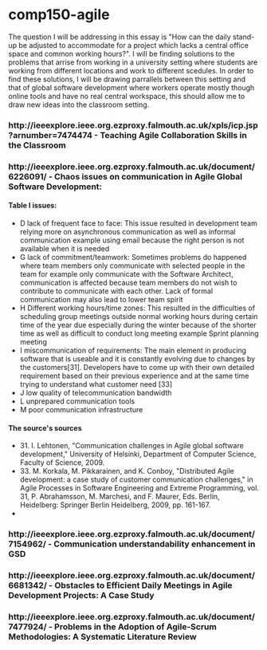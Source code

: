 # comp150-agile
The question I will be addressing in this essay is "How can the daily stand-up be adjusted to accommodate for a project which lacks a central office space and common working hours?". I will be finding solutions to the problems that arrise from working in a university setting where students are working from different locations and work to different scedules. In order to find these solutions, I will be drawing parrallels between this setting and that of global software development where workers operate mostly though online tools and have no real central workspace, this should allow me to draw new ideas into the classroom setting.

<h3>http://ieeexplore.ieee.org.ezproxy.falmouth.ac.uk/xpls/icp.jsp?arnumber=7474474 - Teaching Agile Collaboration Skills in the Classroom </h3>
<p></p>

<h3>http://ieeexplore.ieee.org.ezproxy.falmouth.ac.uk/document/6226091/ - Chaos issues on communication in Agile Global Software Development:</h3>
<p>
<h4>Table I issues:</h4>
<ul>
<li>D lack of frequent face to face: This issue resulted in development team relying more on asynchronous communication as well as informal communication example using email because the right person is not available when it is needed </li>
<li>G lack of commitment/teamwork: Sometimes problems do happened where team members only communicate with selected people in the team for example only communicate with the Software Architect, communication is affected because team members do not wish to contribute to communicate with each other. Lack of formal communication may also lead to lower team spirit </li>
<li>H Different working hours/time zones:  This resulted in the difficulties of scheduling group meetings outside normal working hours during certain time of the year due especially during the winter because of the shorter time as well as difficult to conduct long meeting example Sprint planning meeting</li>
<li>I miscommunication of requirements: The main element in producing software that is useable and it is constantly evolving due to changes by the customers[31]. Developers have to come up with their own detailed requirement based on their previous experience and at the same time trying to understand what customer need [33]</li>
<li>J low quality of telecommunication bandwidth</li>
<li>L unprepared communication tools</li>
<li>M poor communication infrastructure</li>
</ul>

<h4>The source's sources</h4>
<ul>
<li>31. I. Lehtonen, "Communication challenges in Agile global software development," University of Helsinki, Department of Computer Science, Faculty of Science, 2009.</li>
<li>33. M. Korkala, M. Pikkarainen, and K. Conboy, "Distributed Agile development: a case study of customer communication challenges," in Agile Processes in Software Engineering and Extreme Programming, vol. 31, P. Abrahamsson, M. Marchesi, and F. Maurer, Eds. Berlin, Heidelberg: Springer Berlin Heidelberg, 2009, pp. 161-167.<li>
</ul>
</p>

<h3>http://ieeexplore.ieee.org.ezproxy.falmouth.ac.uk/document/7154962/ - Communication understandability enhancement in GSD</h3>
<p></p>

<h3>http://ieeexplore.ieee.org.ezproxy.falmouth.ac.uk/document/6681342/ - Obstacles to Efficient Daily Meetings in Agile Development Projects: A Case Study</h3>
<p></p>

<h3>http://ieeexplore.ieee.org.ezproxy.falmouth.ac.uk/document/7477924/ - Problems in the Adoption of Agile-Scrum Methodologies: A Systematic Literature Review</h3>
<p></p>
 
